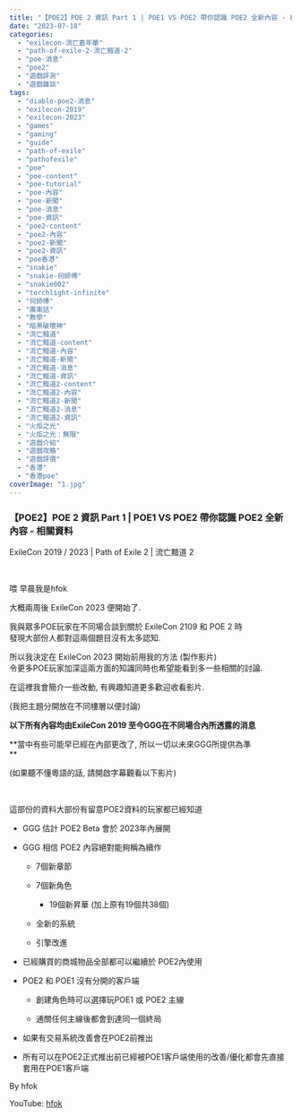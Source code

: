 ```yaml
---
title: "【POE2】POE 2 資訊 Part 1 | POE1 VS POE2 帶你認識 POE2 全新內容 - 相關資料 | ExileCon 2019 | Path of Exile 2 | 流亡黯道 2"
date: "2023-07-18"
categories: 
  - "exilecon-流亡嘉年華"
  - "path-of-exile-2-流亡黯道-2"
  - "poe-消息"
  - "poe2"
  - "遊戲評測"
  - "遊戲雜談"
tags: 
  - "diablo-poe2-消息"
  - "exilecon-2019"
  - "exilecon-2023"
  - "games"
  - "gaming"
  - "guide"
  - "path-of-exile"
  - "pathofexile"
  - "poe"
  - "poe-content"
  - "poe-tutorial"
  - "poe-內容"
  - "poe-新聞"
  - "poe-消息"
  - "poe-資訊"
  - "poe2-content"
  - "poe2-內容"
  - "poe2-新聞"
  - "poe2-資訊"
  - "poe香港"
  - "snakie"
  - "snakie-何師傅"
  - "snakie002"
  - "torchlight-infinite"
  - "何師傅"
  - "廣東話"
  - "教學"
  - "暗黑破壞神"
  - "流亡黯道"
  - "流亡黯道-content"
  - "流亡黯道-內容"
  - "流亡黯道-新聞"
  - "流亡黯道-消息"
  - "流亡黯道-資訊"
  - "流亡黯道2-content"
  - "流亡黯道2-內容"
  - "流亡黯道2-新聞"
  - "流亡黯道2-消息"
  - "流亡黯道2-資訊"
  - "火炬之光"
  - "火炬之光：無限"
  - "遊戲介紹"
  - "遊戲攻略"
  - "遊戲評價"
  - "香港"
  - "香港poe"
coverImage: "1.jpg"
---
```


### 【POE2】POE 2 資訊 Part 1 | POE1 VS POE2 帶你認識 POE2 全新內容 - 相關資料  
ExileCon 2019 / 2023 | Path of Exile 2 | 流亡黯道 2

  
   

喂 早晨我是hfok

  

  

大概兩周後 ExileCon 2023 便開始了.

  

我與眾多POE玩家在不同場合談到關於 ExileCon 2109 和 POE 2 時  
發現大部份人都對這兩個題目沒有太多認知.

  

  

所以我決定在 ExileCon 2023 開始前用我的方法 (製作影片)  
令更多POE玩家加深這兩方面的知識同時也希望能看到多一些相關的討論.

  

  

在這裡我會簡介一些改動, 有興趣知道更多歡迎收看影片.

  

(我把主題分開放在不同樓層以便討論)

  

  

**以下所有內容均由ExileCon 2019 至今GGG在不同場合內所透露的消息**

  

**當中有些可能早已經在內部更改了, 所以一切以未來GGG所提供為準  
**

  

(如果聽不懂粵語的話, 請開啟字幕觀看以下影片)

  
   

  
這部份的資料大部份有留意POE2資料的玩家都已經知道  

  
- GGG 估計 POE2 Beta 會於 2023年內展開
  
- GGG 相信 POE2 內容絕對能夠稱為續作  
    
      
    - 7個新章節
      
    - 7個新角色  
        
          
        - 19個新昇華 (加上原有19個共38個)
          
        
          
        
      
    - 全新的系統
      
    - 引擎改進
      
    
      
    
  
- 已經購買的商城物品全部都可以繼續於 POE2內使用
  
- POE2 和 POE1 沒有分開的客戶端  
    
      
    - 創建角色時可以選擇玩POE1 或 POE2 主線
      
    - 通關任何主線後都會到達同一個終局
      
    
      
    
  
- 如果有交易系統改善會在POE2前推出
  
- 所有可以在POE2正式推出前已經被POE1客戶端使用的改善/優化都會先直接套用在POE1客戶端
  

  
By hfok  

  
YouTube: [hfok](https://www.youtube.com/@hfok)
